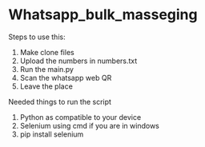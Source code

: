 # Whatsapp_bulk_masseging

Steps to use this:
1. Make clone files 
2. Upload the numbers in numbers.txt
3. Run the main.py 
4. Scan the whatsapp web QR 
5. Leave the place


Needed things to run the script
1. Python as compatible to your device
2. Selenium using cmd if you are in windows
3. pip install selenium
